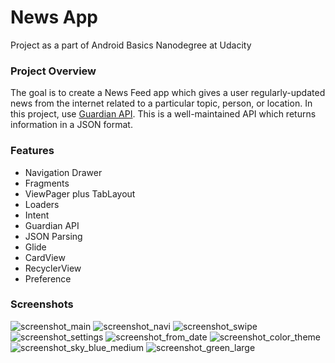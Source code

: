 # News App
Project as a part of Android Basics Nanodegree at Udacity

### Project Overview

The goal is to create a News Feed app which gives a user regularly-updated news from the internet 
related to a particular topic, person, or location. 
In this project, use [Guardian API](http://open-platform.theguardian.com/documentation/). 
This is a well-maintained API which returns information in a JSON format.

### Features

* Navigation Drawer
* Fragments
* ViewPager plus TabLayout
* Loaders
* Intent
* Guardian API
* JSON Parsing
* Glide
* CardView
* RecyclerView
* Preference

### Screenshots

![screenshot_main](https://user-images.githubusercontent.com/33213229/35278055-2862b4ae-008c-11e8-8bed-651025e5b6cc.png)
![screenshot_navi](https://user-images.githubusercontent.com/33213229/35278047-1f11fd2e-008c-11e8-97dc-3ee12654b703.png)
![screenshot_swipe](https://user-images.githubusercontent.com/33213229/35278128-61fac558-008c-11e8-9ebe-95b93f98b117.png)
![screenshot_settings](https://user-images.githubusercontent.com/33213229/35278153-73bc8b14-008c-11e8-993e-5eb0320b9485.png)
![screenshot_from_date](https://user-images.githubusercontent.com/33213229/35278158-78bdb732-008c-11e8-8928-876699833e2f.png)
![screenshot_color_theme](https://user-images.githubusercontent.com/33213229/35278164-7b4c7402-008c-11e8-80f9-8718d3535464.png)
![screenshot_sky_blue_medium](https://user-images.githubusercontent.com/33213229/35278184-880c68a0-008c-11e8-9ec3-c7d0e6dc074a.png)
![screenshot_green_large](https://user-images.githubusercontent.com/33213229/35278192-8b7efa5c-008c-11e8-87eb-f1f426f1df96.png)
